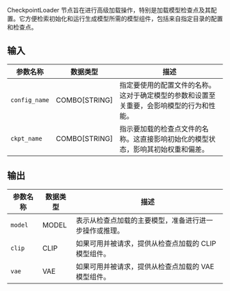 CheckpointLoader 节点旨在进行高级加载操作，特别是加载模型检查点及其配置。它方便检索初始化和运行生成模型所需的模型组件，包括来自指定目录的配置和检查点。

## 输入

| 参数名称     | 数据类型 | 描述                                                         |
| ------------ | -------- | ------------------------------------------------------------ |
| `config_name` | COMBO[STRING] | 指定要使用的配置文件的名称。这对于确定模型的参数和设置至关重要，会影响模型的行为和性能。 |
| `ckpt_name`  | COMBO[STRING] | 指示要加载的检查点文件的名称。这直接影响初始化的模型状态，影响其初始权重和偏差。 |

## 输出

| 参数名称 | 数据类型 | 描述                                       |
| -------- | -------- | ------------------------------------------ |
| `model`  | MODEL    | 表示从检查点加载的主要模型，准备进行进一步操作或推理。 |
| `clip`   | CLIP     | 如果可用并被请求，提供从检查点加载的 CLIP 模型组件。 |
| `vae`    | VAE      | 如果可用并被请求，提供从检查点加载的 VAE 模型组件。 |
